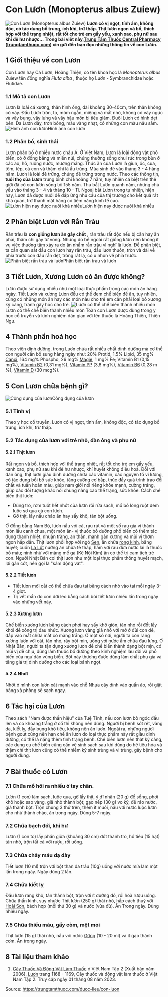 # Con Lươn (Monopterus albus Zuiew)

![Con Lươn \(Monopterus albus Zuiew\)](https://trungtamthuoc.com/images/others/luon-1-3632.jpg)
**Lươn có vị ngọt, tính ấm, không độc, có tác dụng bổ trung, ích khí, trừ thấp. Thịt lươn ngon và bổ, thích hợp với thể trạng nhiệt, rất tốt cho trẻ em gầy yếu, xanh xao, phụ nữ sau khi đẻ hư nhược... Trong bài viết này,[Trung Tâm Thuốc Central Pharmacy](https://trungtamthuoc.com/ "Trung Tâm Thuốc Central Pharmacy") ([trungtamthuoc.com](https://trungtamthuoc.com/ "trungtamthuoc.com")) xin gửi đến bạn đọc những thông tin về con Lươn.**
##  1 Giới thiệu về con Lươn
Con Lươn hay Cá Lươn, Hoàng Thiện, có tên khoa học là _Monopterus albus_ Zuiew tên đồng nghĩa _Fluta alba_ , thuộc họ Lươn - Symbranchidae hoặc Flutidae.
### 1.1 Mô tả con Lươn
Lươn là loài cá xương, thân hình ống, dài khoảng 30-40cm, trên thân không có vảy.
Đầu Lươn tròn, to, mõm ngắn, miệng và mắt nhỏ, không có vây ngực và vây bụng, vây lưng và vây hậu môn bị tiêu giảm.
Đuôi Lươn có hình dẹt bên. Da Lươn dày, trơn bóng, màu vàng nhạt, có những con màu nâu sẫm. 
![Hình ảnh con lươn](https://trungtamthuoc.com/images/item/luon-2.jpg)Hình ảnh con lươn
### 1.2 Phân bố, sinh thái 
Lươn phân bố ở nhiều nước châu Á.
Ở Việt Nam, Lươn là loài động vật phổ biến, có ở đồng bằng và miền núi, chúng thường sống chui rúc trong bùn ở các ao, hồ, ruộng nước, mương máng.
Thức ăn của Lươn là giun, ốc, cua, tôm, tép, cá con và thậm chí là ấu trùng.
Mùa sinh đẻ vào tháng 3 - 4 hàng năm. Lươn là loài đẻ trứng, chúng đẻ trứng trong nước. 
Theo các thông tin, **tuổi thọ của Lươn** trung bình chỉ khoảng 7 năm, tuy nhiên cá biệt trên thế giới đã có con lươn sống tới 155 năm.
Thu bắt Lươn quanh năm, nhưng chủ yếu vào tháng 3 - 4 và tháng 10 - 11. Ngoài bắt Lươn trong tự nhiên, hiện nay, Lươn đã được nuôi để đáp ứng nhu cầu của thị trường cho kết quả rất khả quan, trở thành mặt hàng có tiềm năng kinh tế cao. 
![Lươn hiện nay được nuôi khá nhiều](https://trungtamthuoc.com/images/item/luon-3.jpg)Lươn hiện nay được nuôi khá nhiều
##  2 Phân biệt Lươn với Rắn Tràu
Rắn tràu là **con giống lươn ăn gây chết** , rắn tràu rất độc nếu bị cắn hay ăn phải, thậm chí gây tử vong. Nhưng do bề ngoài rất giống lươn nên không ít vụ việc thương tâm xảy ra do ăn nhầm rắn tràu vì nghĩ là lươn.
Để phân biệt, ta cần quan sát đầu con lươn hay rắn tràu, đầu lươn thuôn, tròn và dài về phía trước còn đầu rắn dẹt, trông rất lạ, có u nhọn về phía trước.
![Phân biệt rắn tràu và lươn](https://trungtamthuoc.com/images/item/luon-va-ran-trau.jpg)Phân biệt rắn tràu và lươn
##  3 Tiết Lươn, Xương Lươn có ăn được không?
Lươn được sử dụng nhiều như một loại thực phẩm trong các món ăn hàng ngày. Tiết Lươn và xương Lươn đều có thể đem chế biến để ăn, tuy nhiên, cũng có những món ăn hay các món nấu cho trẻ em cần phải loại bỏ xương kỹ càng, tránh gây hóc cho trẻ.
![Lươn có thể chế biến thành nhiều món ](https://trungtamthuoc.com/images/item/luon-4.jpg)Lươn có thể chế biến thành nhiều món 
Toàn con Lươn được dùng trong y học cổ truyền và kinh nghiệm dân gian với tên thuốc là Hoàng Thiên, Thiện Ngư. 
##  4 Thành phần hoá học 
Theo viện dinh dưỡng, trong Lươn chứa rất nhiều chất dinh dưỡng mà cơ thể con người cần bổ sung hàng ngày như: 20% Protid, 1,5% Lipid, 35 mg% [Canxi](https://trungtamthuoc.com/hoat-chat/canxi "Canxi"), 164 mg% Phospho, 26 mg% [Magie](https://trungtamthuoc.com/hoat-chat/magie "Magie"), 1 mg% Fe; Vitamin B1 (0,15 mg%), [Vitamin B2](https://trungtamthuoc.com/hoat-chat/vitamin-b2 "Vitamin B2") (0,31 mg%), [Vitamin PP](https://trungtamthuoc.com/hoat-chat/vitamin-pp "Vitamin PP") (3,8 mg%), [Vitamin B6](https://trungtamthuoc.com/hoat-chat/vitamin-b6 "Vitamin B6") (0,28 m %), [Vitamin D](https://trungtamthuoc.com/hoat-chat/vitamin-d "Vitamin D") (30 mcg%). 
##  5 Con Lươn chữa bệnh gì?
![Công dụng của lươn](https://trungtamthuoc.com/images/item/luon-5.jpg)Công dụng của lươn
### 5.1 Tính vị
Theo y học cổ truyền, Lươn có vị ngọt, tính ấm, không độc, có tác dụng bổ trung, ích khí, trừ thấp. 
### 5.2 Tác dụng của lươn với trẻ nhỏ, đàn ông và phụ nữ
#### 5.2.1 Thịt lươn
Rất ngon và bổ, thích hợp với thể trạng nhiệt, rất tốt cho trẻ em gầy yếu, xanh xao, phụ nữ sau khi đẻ hư nhược, khí huyết không điều hoà. 
Đối với đàn ông, thịt lươn giàu dinh dưỡng chứa các vitamin, các nguyên tố vi lượng, có tác dụng bồi bổ sức khỏe, tăng cường cơ bắp, thúc đẩy quá trình trao đổi chất và tuần hoàn máu, giúp nam giới nói riêng khỏe mạnh, cường tráng, giúp các đối tượng khác nói chung nâng cao thể trạng, sức khỏe.
Cách chế biến thịt lươn:
  * Dùng tro, rơm tuốt hết nhớt của lươn rồi rửa sạch, mổ bỏ lòng ruột đem luộc sơ qua cả con lươn.
  * Gỡ thịt, lấy nấu cháo ăn hay sấy khô, tán bột uống.


Ở đồng bằng Nam Bộ, lươn nấu với cá, rau rút và một số rau gia vị thành món lẩu canh chua, một món ăn- vị thuốc bổ dưỡng phổ biến có thêm tác dụng thanh nhiệt, nhuận tràng, an thần, mạnh gân xương và mùi vị thơm ngon hấp dẫn.
Thịt lươn phối hợp với ngó [Sen](https://trungtamthuoc.com/hoat-chat/sen "Sen"), ăn chữa [rong kinh](https://trungtamthuoc.com/bai-viet/rong-kinh-rong-huyet "rong kinh"), băng huyết; cuốn [Lá Lốt](https://trungtamthuoc.com/hoat-chat/la-lot "Lá Lốt") nướng ăn chữa tê thấp, hầm với rau dừa nước lại là thuốc bổ máu; ninh nhừ với màng mề gà (Kê Nội Kim) ăn có thể trị cam tích trẻ con.
Người Nhật Bản coi thịt lươn như một loại thực phẩm thông huyết mạch, lợi gân cốt, nên gọi là "sâm động vật". 
#### 5.2.2 Tiết lươn
  * Tiết lươn mới cắt có thể chữa đau tai bằng cách nhỏ vào tai mỗi ngày 3-4 giọt.
  * Trị vết mẩn do con dời leo bằng cách bôi tiết lươn nhiều lần trong ngày vào những vết này.


#### 5.2.3 Xương lươn
Chế biến xương lươn bằng cách phơi hay sấy khô giòn, tán nhỏ rồi đốt lấy khói để xông trị đau nhức.
Xương lươn vàng giã nhỏ với mỡ ở đùi con dê, đắp vào mắt chữa mắt có màng trắng.
Ở một số nơi, người ta còn rang xương lươn với cát, tán nhỏ, rây bột min, uống với nước ấm chữa đau lưng.
Ở Nhật Bản, người ta tận dụng xương lươn để chế biến thành dạng bột mịn, có mùi vị dễ chịu, dùng làm thuốc bổ dưỡng theo kinh nghiệm lâu đời và phổ biến của ngư dân vùng biển. Bột này thường được dùng làm chất phụ gia và tăng giá trị dinh dưỡng cho các loại bánh ngọt. 
#### 5.2.4 Nhớt
Nhớt ở mình con lươn xát mạnh vào chỗ [Nhựa](https://trungtamthuoc.com/hoat-chat/nhua "Nhựa") cây dính vào quần áo, rồi giặt bằng xà phòng sẽ sạch ngay.
##  6 Tác hại của Lươn
Theo sách "Nam được thần hiệu" của Tuệ Tĩnh, nếu con lươn bò ngóc đầu lên và có khoang trắng ở cổ thì không nên dùng. 
Người bị bệnh sốt rét, vàng da, kiết lỵ, đầy bụng khó tiêu, không nên ăn lươn. 
Ngoài ra, những người bệnh gout cũng nên hạn chế ăn lươn do loại thực phẩm này rất giàu dinh dưỡng, có thể là nặng thêm tình trạng bệnh.
Chế biến lươn nên thật kỹ càng, các dụng cụ chế biến cũng cần vệ sinh sạch sau khi dùng do hệ tiêu hóa và thậm chí thịt lươn cũng có thể nhiễm ký sinh trùng và vi trùng, gây bệnh cho người dùng.
##  7 Bài thuốc có Lươn
### 7.1 Chữa mồ hôi ra nhiều ở tay chân. 
Lươn (1 con) làm sạch, luộc qua, gỡ lấy thịt, ý dĩ nhân (20 g) để sống, phơi khô hoặc sao vàng, giã nhỏ thành bột; gạo nếp (30 g) vo kỹ, để ráo nước, giã thành bột. Trộn chung 3 thứ trên, thêm ít muối, nấu với nước luộc lươn cho nhừ thành cháo, ăn trong ngày. Dùng 5-7 ngày. 
### 7.2 Chữa bạch đới, khí hư
Lươn (1 con to) lấy phần giữa (khoảng 30 cm) đốt thành tro, hồ tiêu (15 hạt) tán nhỏ, trộn tất cả với rượu, rồi uống.
### 7.3 Chữa chảy máu dạ dày
Tiết lươn (10 ml) trộn với bột than da trâu (10g) uống với nước mía làm một lần trong ngày. Ngày dùng 2 lần. 
### 7.4 Chữa kiết lỵ
Đầu lươn rang khô, tán thành bột, trộn với ít đường đỏ, rồi hoà rượu uống. 
Chữa thần kinh, suy nhược 
Thịt lươn (250 g) thái nhỏ, hấp cách thuỷ với [Hoài Sơn](https://trungtamthuoc.com/hoat-chat/hoai-son "Hoài Sơn"), bách hợp (mỗi thứ 30 g) và nước (vừa đủ). Ăn Trong ngày. Dùng nhiều ngày.
### 7.5 Chữa thiếu máu, gầy còm, mệt mỏi
Thịt lươn (15 g) thái nhỏ, nấu với nước [Gừng](https://trungtamthuoc.com/hoat-chat/gung "Gừng") (10 - 20 ml) và ít gạo thành cơm. Ăn trong ngày.
##  8 Tài liệu tham khảo
  1. [Cây Thuốc Và Động Vật Làm Thuốc](https://trungtamthuoc.com/bai-viet/doc-online-va-tai-mien-phi-pdf-sach-cay-thuoc-va-dong-vat-lam-thuoc-o-viet-nam "Cây Thuốc Và Động Vật Làm Thuốc") ở Việt Nam Tập 2 (Xuất bản năm 2006). [Lươn](https://trungtamthuoc.com/upload/pdf/cay-thuoc-va-dong-vat-lam-thuoc-tap-2-trungtamthuoc.com.pdf#page=1164) trang 1168 - 1169, Cây thuốc và động vật làm thuốc ở Việt Nam Tập 2. Truy cập ngày 01 tháng 08 năm 2023.




Source: https://trungtamthuoc.com/duoc-lieu/con-luon